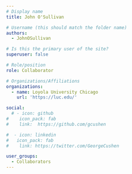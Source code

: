 ```yaml
---
# Display name
title: John O'Sullivan

# Username (this should match the folder name)
authors:
  - JohnOSullivan

# Is this the primary user of the site?
superuser: false

# Role/position
role: Collaborator

# Organizations/Affiliations
organizations:
  - name: Loyola University Chicago
    url: 'https://luc.edu/'

social:
  # - icon: github
#    icon_pack: fab
#    link:  https://github.com/gcushen

#  - icon: linkedin
#   icon_pack: fab
#    link: https://twitter.com/GeorgeCushen

user_groups:
  - Collaborators
---
```

